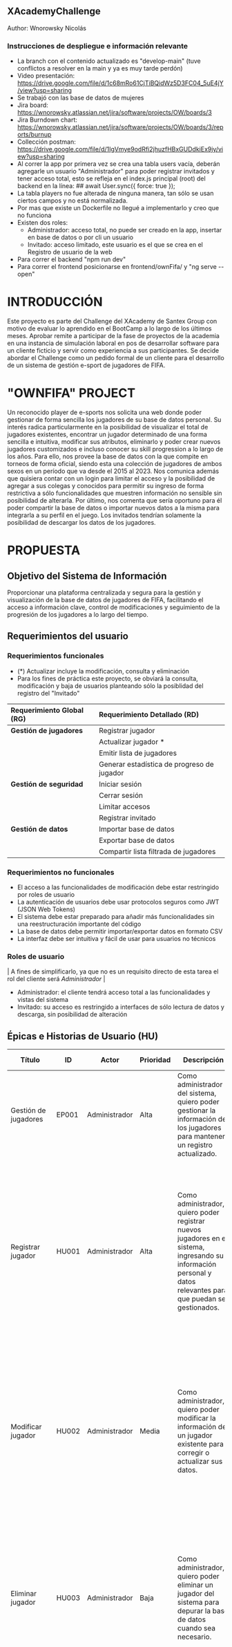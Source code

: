 ## XAcademyChallenge
Author: Wnorowsky Nicolás

### Instrucciones de despliegue e información relevante

- La branch con el contenido actualizado es "develop-main" (tuve conflictos a resolver en la main y ya es muy tarde perdón)
- Video presentación: https://drive.google.com/file/d/1c68mRo61CjTiBQidWz5D3FC04_5uE4jY/view?usp=sharing
- Se trabajó con las base de datos de mujeres
- Jira board: https://wnorowsky.atlassian.net/jira/software/projects/OW/boards/3
- Jira Burndown chart: https://wnorowsky.atlassian.net/jira/software/projects/OW/boards/3/reports/burnup
- Collección postman: https://drive.google.com/file/d/1IgVmye9odRfi2jhuzfHBxGUDdkiEx9jy/view?usp=sharing
- Al correr la app por primera vez se crea una tabla users vacía, deberán agregarle un usuario "Administrador" para poder registrar invitados y tener acceso total, esto se refleja en el index.js principal (root) del backend en la línea: ## await User.sync({ force: true });
- La tabla players no fue alterada de ninguna manera, tan sólo se usan ciertos campos y no está normalizada.
- Por mas que existe un Dockerfile no llegué a implementarlo y creo que no funciona
- Existen dos roles:
   - Administrador: acceso total, no puede ser creado en la app, insertar en base de datos o por cli un usuario
   - Invitado: acceso limitado, este usuario es el que se crea en el Registro de usuario de la web
- Para correr el backend "npm run dev"
- Para correr el frontend posicionarse en frontend/ownFifa/ y "ng serve --open"


# INTRODUCCIÓN

Este proyecto es parte del Challenge del XAcademy de Santex Group con motivo de evaluar lo aprendido en el BootCamp a lo largo de los últimos meses. Aprobar remite a participar de la fase de proyectos de la academia en una instancia de simulación laboral en pos de desarrollar software para un cliente ficticio y servir como experiencia a sus participantes.
Se decide abordar el Challenge como un pedido formal de un cliente para el desarrollo de un sistema de gestión e-sport de jugadores de FIFA.

# "OWNFIFA" PROJECT

Un reconocido player de e-sports nos solicita una web donde poder gestionar de forma sencilla los jugadores de su base de datos personal.
Su interés radica particularmente en la posibilidad de visualizar el total de jugadores existentes, encontrar un jugador determinado de una forma sencilla e intuitiva, modificar sus atributos, eliminarlo y poder crear nuevos jugadores customizados e incluso conocer su skill progression a lo largo de los años.
Para ello, nos provee la base de datos con la que compite en torneos de forma oficial, siendo esta una colección de jugadores de ambos sexos en un período que va desde el 2015 al 2023.
Nos comunica además que quisiera contar con un login para limitar el acceso y la posibilidad de agregar a sus colegas y conocidos para permitir su ingreso de forma restrictiva a sólo funcionalidades que muestren información no sensible sin posibilidad de alterarla.
Por último, nos comenta que sería oportuno para él poder compartir la base de datos o importar nuevos datos a la misma para integrarla a su perfil en el juego. Los invitados tendrían solamente la posibilidad de descargar los datos de los jugadores.


# PROPUESTA

## Objetivo del Sistema de Información

Proporcionar una plataforma centralizada y segura para la gestión y visualización de la base de datos de jugadores de FIFA, facilitando el acceso a información clave, control de modificaciones y seguimiento de la progresión de los jugadores a lo largo del tiempo.


## Requerimientos del usuario

### Requerimientos funcionales

- (*) Actualizar incluye la modificación, consulta y eliminación
- Para los fines de práctica este proyecto, se obviará la consulta, modificación y baja de usuarios planteando sólo la posiblidad del registro del "Invitado"


| **Requerimiento Global (RG)**      | **Requerimiento Detallado (RD)**                                                      |
|:-----------------------------------|:--------------------------------------------------------------------------------------|
| **Gestión de jugadores**            | Registrar jugador                                                                     |
|                                     | Actualizar jugador *                                                                     |
|                                     | Emitir lista de jugadores                                                             |
|                                     | Generar estadística de progreso de jugador                                             |
| **Gestión de seguridad**            | Iniciar sesión                                                                         |
|                                     | Cerrar sesión                                                                          |
|                                     | Limitar accesos                                                                       |
|                                     | Registrar invitado                                                                      |
| **Gestión de datos**                | Importar base de datos                                                                 |
|                                     | Exportar base de datos                                                                 |
|                                     | Compartir lista filtrada de jugadores                                                           |




### Requerimientos no funcionales

- El acceso a las funcionalidades de modificación debe estar restringido por roles de usuario
- La autenticación de usuarios debe usar protocolos seguros como JWT (JSON Web Tokens)
- El sistema debe estar preparado para añadir más funcionalidades sin una reestructuración importante del código
- La base de datos debe permitir importar/exportar datos en formato CSV
- La interfaz debe ser intuitiva y fácil de usar para usuarios no técnicos

### Roles de usuario

| A fines de simplificarlo, ya que no es un requisito directo de esta tarea el rol del cliente será *Administrador* |

- Administrador: el cliente tendrá acceso total a las funcionalidades y vistas del sistema
- Invitado: su acceso es restringido a interfaces de sólo lectura de datos y descarga, sin posibilidad de alteración


## Épicas e Historias de Usuario (HU)

| Título                              | ID        | Actor        | Prioridad | Descripción                                                                                                              | Criterios de Aceptación |
|-------------------------------------|-----------|--------------|-----------|--------------------------------------------------------------------------------------------------------------------------|-------------------------|
| Gestión de jugadores                | EP001     | Administrador | Alta      | Como administrador del sistema, quiero poder gestionar la información de los jugadores para mantener un registro actualizado. |                         |
| Registrar jugador                   | HU001     | Administrador | Alta      | Como administrador, quiero poder registrar nuevos jugadores en el sistema, ingresando su información personal y datos relevantes para que puedan ser gestionados. | Los siguientes campos deben ser obligatorios: nombre, edad, overall, posición, rostro, version, update y potencial. Se deben mostrar mensajes de error de validación y de registro exitoso. Esta funcionalidad sólo debe ser accesible para el "Administrador" |
| Modificar jugador                   | HU002     | Administrador | Media      | Como administrador, quiero poder modificar la información de un jugador existente para corregir o actualizar sus datos.    | Los atributos de un jugador que pueden modificarse son: nombre, edad, skill general (overall), potencial, rostro, version de fifa, version update, posición, disparo, pase y regate.  Esta funcionalidad sólo debe ser accesible para el "Administrador" |
| Eliminar jugador                    | HU003     | Administrador | Baja      | Como administrador, quiero poder eliminar un jugador del sistema para depurar la base de datos cuando sea necesario.       | El jugador debe eliminarse correctamente y su información no debe estar disponible en futuras consultas.  Esta funcionalidad sólo debe ser accesible para el "Administrador" desde la vista de "HU004 Consultar jugador". |
| Consultar jugador                   | HU004     | Usuario      | Alta     | Como usuario, quiero poder consultar los detalles de un jugador para ver su perfil y estadísticas relacionadas.            | La consulta debe mostrar nombre, edad, rostro, version de fifa, version update, posición. Debe incluir además las estadísticas del jugador de la HU006 Consultar estadísticas de jugador. |
| Listar jugadores                    | HU005     | Usuario      | Alta     | Como usuario, quiero poder ver una lista de todos los jugadores para tener acceso rápido a sus perfiles.                   | La lista debe estar paginada y traer 9 jugadores por página. Debe tener un navegador para cambiar la página actual. Los jugadores deben exhibir su foto, nombre, nacionalidad, club, edad y el nivel de skill. Al hacer click en un jugador debe redireccionar a "HU004 Consultar jugador" con el id de dicho jugador. Debe tener la posiblidad de filtrar por club, edad, nombre y/o nacionalidad. Incluye además la funcionalidad de compartir la lista filtrada de la "HU013 Compartir lista de jugadores filtrada" en formato CSV. |
| Consultar estadísticas de jugador   | HU006     | Usuario      | Media     | Como usuario, quiero poder consultar las estadísticas de un jugador específico para analizar su rendimiento.               | Las estadísticas potencial, nivel general, pase, disparo y regate deben mostrarse de manera clara y precisa en un gráfico en la vista de la "HU004 Consultar jugador". |
| Gestión de usuarios                 | EP002     | Usuario      | Alta      | Como usuario del sistema, quiero poder gestionar mis credenciales y sesiones para acceder al sistema de manera segura.     |                         |
| Iniciar sesión                      | HU007     | Usuario      | Alta      | Como usuario, quiero poder iniciar sesión con mis credenciales para acceder a mi cuenta personal en el sistema.            | La sesión debe iniciar correctamente con credenciales válidas, mostrando un mensaje de error si no son válidas y redireccionado al dashboard principal en caso de éxito. |
| Cerrar sesión                       | HU008     | Usuario      | Baja     | Como usuario, quiero poder cerrar sesión del sistema para asegurar mi cuenta después de usarla.                            | La sesión debe cerrarse correctamente y el usuario debe ser redirigido a la pantalla de login. Debe mostrarse una sección en el header de la web con dicha funcionalidad y el nombre del usuario |
| Registrar invitado                  | HU009     | Administrador | Media      | Como administrador, quiero poder registrar usuarios invitados en el sistema para otorgarles acceso limitado.               | El "Administrador" es el único capaz de registrar usuarios con rol "Invitado". Son obligatorios los campos email y password. Deben mostrarse mensajes de error y éxito. |
| Limitar accesos                     | HU010     | Administrador | Alta      | Como administrador, quiero limitar accesos para los usuarios con rol de "Invitado" con permisos de sólo lectura de datos no sensibles, siendo "Administrador" el perfil con acceso total. |
| Gestión de datos                    | EP003     | Administrador | Media     | Como administrador, quiero poder gestionar la importación, exportación y compartición de los datos del sistema.            |                         |
| Importar base de datos externa      | HU011     | Administrador | Media      | Como administrador, quiero poder importar una base de datos externa para cargar información masiva al sistema.             | Los datos deben ser importados correctamente y reflejados en el sistema sin errores. El archivo debe tener un formato CSV, de lo contrario mostrar un mensaje al usuario. |
| Exportar base de datos de jugadores             | HU012     | usuario | Baja      | Como usuario, quiero poder exportar la base de datos de jugadores para utilzar sus datos de forma externa. | La base de datos de jugadores debe exportarse en el formato adecuado (csv) y sin pérdida de información. |
| Compartir lista de jugadores filtrada  | HU013     | Usuario | Media     | Como usuario, quiero poder compartir la información de la lista filtrada de jugadores para poder compartirla fácilmente. | El archivo CSV debe generarse según los datos filtrados de los jugadores y descargarse sin errores. Esta funcionalidad es parte de la vista de la "HU005 Listar jugadores". |


# DECISIONES TÉCNICAS
En este apartado solo se nombran algunas de las decisiones tomadas en el desarrollo del sistema, para mayor información se ha hecho uso constante de commits que proveen un registro rico del progreso diario y las actualizaciones implementadas.

- Se decide trabajar con una branch principal de desarrollo (develop-main) y a partir de esta cada feature en una nueva
- Usar Multer para gestionar la importación de jugadores mediante csv a database-
- La tabla players dada por los mentores no sufrirá alteraciones en su estructura y sólo se usarán ciertos campos de la misma, por ende la tabla no esta normalizada
- Se crea una tabla users para la gestión de usuarios
- La seguridad es implementada mediante JWT y Passport
- Se crea una carpeta Files tanto para los uploads (importaciones a db) como para las descargas (export)
- El usuario con rol Invitado solo puede consultar jugador, listarlos, filtrarlos y descargarlos
- Se decide solo implementar el registro de un usuario y no su modificación, consulta y eliminación
- El análisis funcional será mínimo ya que no es un requisito y además no tener la tabla players normalizada deja los diagramas UML muy pobres y desconexos (clases de diseño, modelo de base de datos relaciones, modelo del dominio del problema, etc). Además conlleva mucho tiempo!
- Se decide usar xlsx para gestionar la lista filtrada csv
- Se decide usar json2csv para gestionar los export csv
- Se usa sequelize como ORM para procesar operaciones sql y de modelo de datos
- Se usa express-validator y Reactive Forms para validaciones
- Se implementa Postman para test de endpoints
- El diseño es responsive
- Los H1 a modo de títulos son reactivos
- Si la página es login, oculta el menú y el logout component ofreciendo el inicio de sesión
- Se utiliza Bootstrap, BoxIcons y CSS vanilla
- Se implementa en el front un authInterceptor para autenticar usuarios
- Se implementa un menuService para gestionar las rutas para el aside menu






